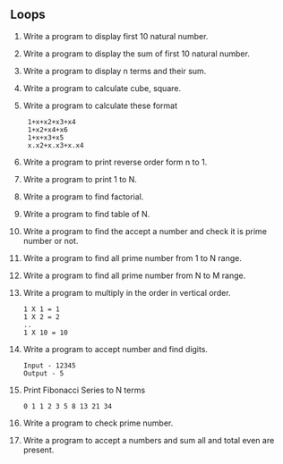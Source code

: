 ## Loops

1. Write a program to display first 10 natural number.
2. Write a program to display the sum of first 10 natural number.
3. Write a program to display n terms and their sum.
4. Write a program to calculate cube, square.
5. Write a program to calculate these format

        1+x+x2+x3+x4
        1+x2+x4+x6
        1+x+x3+x5
        x.x2+x.x3+x.x4

6. Write a program to print reverse order form n to 1.
7. Write a program to print 1 to N.
8. Write a program to find factorial.
9. Write a program to find table of N.
10. Write a program to find the accept a number and check it is prime number or not.
11. Write a program to find all prime number from 1 to N range.
12. Write a program to find all prime number from N to M range.
13. Write a program to multiply in the order in vertical order.
    
        1 X 1 = 1
        1 X 2 = 2
        ..
        1 X 10 = 10
14. Write a program to accept number and find digits.

        Input - 12345
        Output - 5

15. Print Fibonacci Series to N terms

        0 1 1 2 3 5 8 13 21 34

16. Write a program to check prime number.
17. Write a program to accept a numbers and sum all and total even are present.
